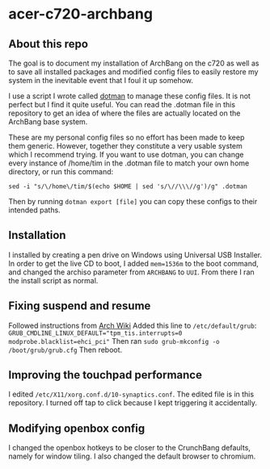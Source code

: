 acer-c720-archbang
==================

## About this repo
The goal is to document my installation of ArchBang on the c720 as well as to save all installed packages and modified config files to easily restore my system in the inevitable event that I foul it up somehow.

I use a script I wrote called [dotman](http://github.com/tmlbl/dotman) to manage these config files. It is not perfect but I find it quite useful. You can read the .dotman file in this repository to get an idea of where the files are actually located on the ArchBang base system.

These are my personal config files so no effort has been made to keep them generic. However, together they constitute a very usable system which I recommend trying. If you want to use dotman, you can change every instance of /home/tim in the .dotman file to match your own home directory, or run this command:

`sed -i "s/\/home\/tim/$(echo $HOME | sed 's/\//\\\//g')/g" .dotman`

Then by running `dotman export [file]` you can copy these configs to their intended paths.

## Installation
I installed by creating a pen drive on Windows using Universal USB Installer. In order to get the live CD to boot, I added `mem=1536m` to the boot command, and changed the archiso parameter from `ARCHBANG` to `UUI`. From there I ran the install script as normal.

## Fixing suspend and resume
Followed instructions from [Arch Wiki](https://wiki.archlinux.org/index.php/Chromebook#Fixing_suspend)
Added this line to `/etc/default/grub`:
`GRUB_CMDLINE_LINUX_DEFAULT="tpm_tis.interrupts=0 modprobe.blacklist=ehci_pci"`
Then ran `sudo grub-mkconfig -o /boot/grub/grub.cfg`
Then reboot.

## Improving the touchpad performance
I edited `/etc/X11/xorg.conf.d/10-synaptics.conf`. The edited file is in this repository. I turned off tap to click because I kept triggering it accidentally.

## Modifying openbox config
I changed the openbox hotkeys to be closer to the CrunchBang defaults, namely for window tiling. I also changed the default browser to chromium.
